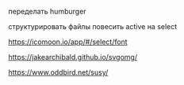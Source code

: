 переделать humburger

структурировать файлы
повесить active на select

https://icomoon.io/app/#/select/font

https://jakearchibald.github.io/svgomg/

https://www.oddbird.net/susy/
